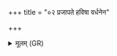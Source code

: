 +++
title = "०२ प्रजापते हविषा वर्धनेन"

+++
<details><summary>मूलम् (GR)</summary>

प्रजापते हविषा वर्धनेन  
हन्तारम् इन्द्रम् अकृणोर् अघात्यम् ।  
तस्मै विशो देवकृता नमन्त  
स हि हन्ता स हि हव्यो बभूव ॥
</details>